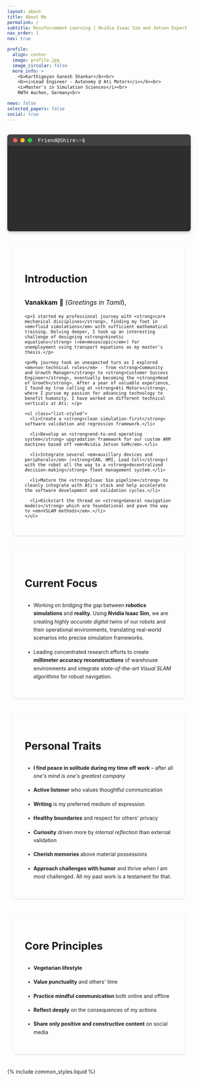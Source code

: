 ```yaml
---
layout: about
title: About Me
permalink: /
subtitle: Reinforcement Learning | Nvidia Isaac Sim and Jetson Expert | VSLAM and Foundational models
nav_order: 1
nav: true

profile:
  align: center
  image: profile.jpg
  image_circular: false
  more_info: >
    <b>Karthigeyan Ganesh Shankar</b><br>
    <b><i>Lead Engineer - Autonomy @ Ati Motors</i></b><br>
    <i>Master's in Simulation Sciences</i><br>
    RWTH Aachen, Germany<br>

news: false
selected_papers: false
social: true
---
```


<div class="terminal-container">
  <div class="terminal-header">
    <div class="terminal-buttons">
      <span class="terminal-button close"></span>
      <span class="terminal-button minimize"></span>
      <span class="terminal-button maximize"></span>
    </div>
    <div class="terminal-title">Friend@Shire:~$</div>
  </div>
  <div class="terminal-content" id="terminal">
    <!-- JS will populate terminal lines here -->
  </div>
</div>

<style>
.profile {
  width: 100%;
  max-width: 300px;
  margin: 0 auto 3rem auto;
  text-align: center;
  padding: 2rem;
  border-radius: 8px;
}

.profile .more-info {
  margin: 1rem 0;
  font-family: monospace;
}

.profile .more-info p {
  margin: 0.5rem 0;
  color: var(--global-text-color);
  font-size: 1.1rem;
}

.profile img {
  max-width: 250px;
  height: auto;
  margin-bottom: 1.5rem;
  box-shadow: 0 4px 8px rgba(0,0,0,0.15);
}

.content-wrapper {
  max-width: 800px;
  margin: 2rem auto;
  padding: 0 1rem;
}

.section {
  margin: 2.5rem 0;
  padding: 2rem;
  background: var(--global-bg-color);
  border-radius: 8px;
  box-shadow: 0 2px 4px rgba(0,0,0,0.1);
  border: 1px solid var(--global-divider-color);
}

.section-title {
  color: var(--global-theme-color);
  font-size: 1.8rem;
  margin-bottom: 1.5rem;
  padding-bottom: 0.5rem;
  border-bottom: 2px solid var(--global-theme-color);
}

.section p {
  color: var(--global-text-color);
  line-height: 1.8;
  font-size: 1.1rem;
  margin: 1rem 0;
}

.list-styled {
  list-style-type: none;
  padding-left: 0;
}

.list-styled li {
  margin: 1rem 0;
  position: relative;
  padding-left: 1.5rem;
  color: var(--global-text-color);
  line-height: 1.6;
}

.list-styled li:before {
  content: "•";
  position: absolute;
  left: 0.5rem;
  color: var(--global-theme-color);
}

@media (max-width: 768px) {
  .profile {
    padding: 1rem;
  }
  
  .section {
    padding: 1.5rem;
  }
  
  .profile img {
    max-width: 200px;
  }
}

.terminal-container {
  width: 100%;
  max-width: 800px;
  margin: 2rem auto;
  background: #2d2d2d;
  border-radius: 8px;
  box-shadow: 0 4px 8px rgba(0,0,0,0.2);
  overflow: hidden;
}

.terminal-header {
  background: #424242;
  padding: 0.5rem 1rem;
  display: flex;
  align-items: center;
  border-bottom: 1px solid #1a1a1a;
}

.terminal-buttons {
  display: flex;
  gap: 0.5rem;
}

.terminal-button {
  width: 12px;
  height: 12px;
  border-radius: 50%;
  display: inline-block;
}

.close { background: #ff5f56; }
.minimize { background: #ffbd2e; }
.maximize { background: #27c93f; }

.terminal-title {
  color: #fff;
  margin-left: 1rem;
  font-family: monospace;
  font-size: 0.9rem;
}

.terminal-content {
  padding: 1rem;
  color: #e0e0e0;
  font-family: monospace;
  font-size: 0.95rem;
  line-height: 1.6;
  min-height: 200px;
  background: #2d2d2d;
}

.terminal-line {
  margin: 0.1rem 0;
  white-space: pre-wrap;
  color: #e0e0e0;
  display: flex;
  align-items: center;
  gap: 0;
}

.prompt {
  margin-right: 0;
  color: #e0e0e0;
}

.terminal-input-wrapper {
  display: flex;
  align-items: center;
  position: relative;
  min-width: 2ch;
  width: auto;
}
.terminal-input {
  background: transparent;
  border: none;
  color: #fff;
  font-family: monospace;
  font-size: 0.95rem;
  outline: none;
  min-width: 2ch;
  caret-color: transparent;
  position: relative;
  left: 0;
  top: 0;
  width: auto;
  z-index: 2;
  margin-left: 0;
  padding-left: 0;
}
.terminal-fake-text {
  visibility: hidden;
  white-space: pre;
  font-family: monospace;
  font-size: 0.95rem;
  display: inline-block;
}
.terminal-cursor {
  animation: blink 1s infinite;
  color: #fff;
  position: relative;
  left: 0;
  top: 0;
  z-index: 3;
  pointer-events: none;
}
.terminal-cursor.inactive {
  animation: none;
  opacity: 0.3;
}

@keyframes blink {
  0%, 100% { opacity: 1; }
  50% { opacity: 0; }
}

.terminal-line.error {
  color: #ff5f56;
}

.terminal-line.success {
  color: #27c93f;
}

.terminal-line.info {
  color: #ffbd2e;
}

/* Dark mode specific styles */
@media (prefers-color-scheme: dark) {
  .terminal-container {
    background: #1a1a1a;
  }
  
  .terminal-header {
    background: #2d2d2d;
  }
  
  .terminal-content {
    background: #1a1a1a;
  }
}
</style>

<script>
document.addEventListener('DOMContentLoaded', function() {
  const terminal = document.getElementById('terminal');
  let commandHistory = ['help'];
  let historyIndex = commandHistory.length;
  let currentInput = '';
  let initialLoad = true;

  const commands = {
    help: () => `Available commands:
  about     - Learn more about me in short
  skills    - View my technical skills
  contact   - Get my contact information
  projects  - View my notable projects
  clear     - Clear the terminal
  help      - Show this help message`,

    about: () => `Karthigeyan Ganesh Shankar\nLead Engineer - Autonomy @ Ati Motors\nSpecializing in Reinforcement Learning, Robotics, and Simulation`,

    skills: () => `Technical Skills:\n• Simulations\n• Nvidia Isaac Sim\n• Operating systems\n• Computer vision models\n• Docker and Kubernetes`,

    contact: () => `Email: karthigeyan.gs@gmail.com\nLinkedIn: linkedin.com/in/karthigeyan-ganesh-shankar\nGitHub: github.com/karthigeyanrgs`,

    projects: () => `Notable Projects:\n1. 3D reconstruction methods - VGGT, Mast3R, Fast3R, Nerf models\n2. Isaac Sim highly fidel representations\n3. Migration from Monolithic to Microservices\n4. VSLAM Implementation for Lidar free navigation\n5. Upgrading the operating system with custom dts`,

    clear: () => {
      terminal.innerHTML = '';
      addLine("Welcome! Type 'help' to see available commands.");
      createInputLine(false);
      return '';
    }
  };

  function addLine(text, className = '') {
    const line = document.createElement('div');
    line.className = `terminal-line ${className}`;
    line.textContent = text;
    // Insert before the input line if it exists, else at the end
    const inputWrapper = terminal.querySelector('.terminal-input-wrapper')?.parentElement;
    if (inputWrapper) {
      terminal.insertBefore(line, inputWrapper);
    } else {
      terminal.appendChild(line);
    }
    terminal.scrollTop = terminal.scrollHeight;
  }

  function attachInputListeners() {
    const input = document.getElementById('terminal-input');
    const cursor = document.getElementById('terminal-cursor');
    input.addEventListener('keydown', (e) => {
      if (e.key === 'Enter') {
        executeCommand(input.value);
      } else if (e.key === 'ArrowUp') {
        e.preventDefault();
        if (historyIndex > 0) {
          historyIndex--;
          input.value = commandHistory[historyIndex];
          updateCursorPosition();
        }
      } else if (e.key === 'ArrowDown') {
        e.preventDefault();
        if (historyIndex < commandHistory.length - 1) {
          historyIndex++;
          input.value = commandHistory[historyIndex];
          updateCursorPosition();
        } else {
          historyIndex = commandHistory.length;
          input.value = currentInput;
          updateCursorPosition();
        }
      }
    });
    input.addEventListener('input', () => {
      currentInput = input.value;
      updateCursorPosition();
    });
    // Initial position
    updateCursorPosition();

    // Cursor blinking only when focused
    input.addEventListener('focus', () => {
      if (cursor) cursor.classList.remove('inactive');
    });
    input.addEventListener('blur', () => {
      if (cursor) cursor.classList.add('inactive');
    });
    // Set initial state
    if (document.activeElement !== input && cursor) {
      cursor.classList.add('inactive');
    }
  }

  function createInputLine(autofocus = true) {
    // Remove any existing input line (prompt + input + cursor)
    const oldInputLine = terminal.querySelector('.terminal-line .terminal-input-wrapper')?.parentElement;
    if (oldInputLine) {
      oldInputLine.remove();
    }
    // Create new input line with proper spacing and cursor
    const inputLine = document.createElement('div');
    inputLine.className = 'terminal-line';
    inputLine.innerHTML = `
      <span class="prompt">$ </span>
      <span class="terminal-input-wrapper">
        <span class="terminal-fake-text" id="terminal-fake-text"></span>
        <input type="text" class="terminal-input" id="terminal-input" autocomplete="off" spellcheck="false">
        <span class="terminal-cursor" id="terminal-cursor">█</span>
      </span>
    `;
    terminal.appendChild(inputLine);
    attachInputListeners();
    updateCursorPosition();
    if (autofocus) {
      document.getElementById('terminal-input').focus();
    }
  }

  function updateCursorPosition() {
    const input = document.getElementById('terminal-input');
    const fakeText = document.getElementById('terminal-fake-text');
    const cursor = document.getElementById('terminal-cursor');
    if (!input || !fakeText || !cursor) return;
    fakeText.textContent = input.value;
    // Position the cursor after the text
    cursor.style.left = fakeText.offsetWidth + 'px';
  }

  function executeCommand(cmd) {
    const command = cmd.toLowerCase().trim();
    if (command === '') {
      // If empty, just re-focus the input (no new static prompt line)
      createInputLine(true);
      return;
    }
    // Convert the previous input line to a static command line
    const oldInputLine = terminal.querySelector('.terminal-line .terminal-input-wrapper')?.parentElement;
    if (oldInputLine) {
      const prompt = oldInputLine.querySelector('.prompt')?.textContent || '$ ';
      const inputValue = oldInputLine.querySelector('.terminal-input')?.value || '';
      oldInputLine.innerHTML = `<span class="prompt">${prompt}</span>${inputValue}`;
    }
    if (commands[command]) {
      const output = commands[command]();
      if (output) addLine(output);
    } else {
      addLine(`Command not found: ${command}. Type 'help' for available commands.`, 'error');
    }
    if (!commandHistory.includes(command)) {
      commandHistory.push(command);
    }
    historyIndex = commandHistory.length;
    currentInput = '';
    // Always re-create the input line after command execution, autofocus it
    createInputLine(true);
  }

  // On initial load, ensure only one input line exists and show welcome/help
  terminal.innerHTML = '';
  addLine("Welcome! Type 'help' to see available commands.");
  createInputLine(false);

  // Focus input when clicking anywhere in terminal
  terminal.addEventListener('click', () => {
    const input = document.getElementById('terminal-input');
    if (input) input.focus();
  });
});
</script>

<div class="content-wrapper">
  <!-- Introduction Section -->
  <div class="section">
    <h2 class="section-title">Introduction</h2>
    <p><strong>Vanakkam</strong> 🙏 (<em>Greetings in Tamil</em>),</p>
    
    <p>I started my professional journey with <strong>core mechanical disciplines</strong>, finding my foot in <em>fluid simulations</em> with sufficient mathematical training. Delving deeper, I took up an interesting challenge of designing <strong>kinetic equations</strong> (<em>mesoscopic</em>) for unemployment using transport equations as my master's thesis.</p>
    
    <p>My journey took an unexpected turn as I explored <em>non-technical roles</em> - from <strong>Community and Growth Manager</strong> to <strong>Customer Success Engineer</strong>, eventually becoming the <strong>Head of Growth</strong>. After a year of valuable experience, I found my true calling at <strong>Ati Motors</strong>, where I pursue my passion for advancing technology to benefit humanity. I have worked on different technical verticals at Ati: </p>

    <ul class="list-styled">
      <li>Create a <strong>clean simulation-first</strong> software validation and regression framework.</li>
      
      <li>Develop an <strong>end-to-end operating system</strong> upgradation framework for our custom ARM machines based off <em>Nvidia Jetson SoM</em>.</li>
      
      <li>Integrate several <em>auxillary devices and peripherals</em> (<strong>CAN, HMI, Load Cell</strong>) with the robot all the way to a <strong>decentralised decision-making</strong> fleet management system.</li>
      
      <li>Mature the <strong>Isaac Sim pipeline</strong> to cleanly integrate with Ati's stack and help accelerate the software development and validation cycles.</li>
      
      <li>Kickstart the thread on <strong>General navigation models</strong> which are foundational and pave the way to <em>VSLAM methods</em>.</li>
    </ul>

  </div>

  <!-- Current Work Section -->
  <div class="section">
    <h2 class="section-title">Current Focus</h2>
    <ul class="list-styled">
      <li>Working on bridging the gap between <strong>robotics simulations</strong> and <strong>reality</strong>. Using <strong>Nvidia Isaac Sim</strong>, we are creating <em>highly accurate digital twins</em> of our robots and their operational environments, translating real-world scenarios into precise simulation frameworks.</li>
      <li>Leading concentrated research efforts to create <strong>millimeter accuracy reconstructions</strong> of warehouse environments and integrate <em>state-of-the-art Visual SLAM algorithms</em> for robust navigation.</li>
    </ul>
  </div>

  <!-- Personal Traits Section -->
  <div class="section">
    <h2 class="section-title">Personal Traits</h2>
    <ul class="list-styled">
      <li><b>I find peace in solitude during my time off work</b> – after all <i>one's mind is one's greatest company</i></li>
      <li><b>Active listener</b> who values thoughtful communication</li>
      <li><b>Writing</b> is my preferred medium of expression</li>
      <li><b>Healthy boundaries</b> and respect for others' privacy</li>
      <li><b>Curiosity</b> driven more by <i>internal reflection</i> than external validation</li>
      <li><b>Cherish memories</b> above material possessions</li>
      <li><b>Approach challenges with humor</b> and thrive when I am most challenged. All my past work is a testament for that.</li>
    </ul>
  </div>
  
  <!-- Principles Section -->
  <div class="section">
    <h2 class="section-title">Core Principles</h2>
    <ul class="list-styled">
      <li><b>Vegetarian lifestyle</b></li>
      <li><b>Value punctuality</b> and others' time</li>
      <li><b>Practice mindful communication</b> both online and offline</li>
      <li><b>Reflect deeply</b> on the consequences of my actions</li>
      <li><b>Share only positive and constructive content</b> on social media</li>
    </ul>
  </div>
</div>

{% include common_styles.liquid %}

